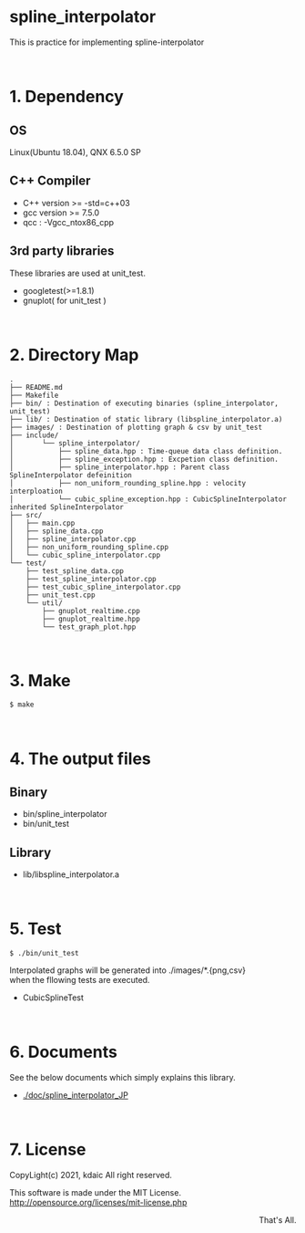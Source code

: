 spline_interpolator
===

This is practice for implementing spline-interpolator

&nbsp;

# 1. Dependency

## OS

Linux(Ubuntu 18.04), QNX 6.5.0 SP  

## C++ Compiler

- C++ version \>= -std=c++03  
- gcc version \>= 7.5.0  
- qcc : -Vgcc\_ntox86\_cpp

## 3rd party libraries

These libraries are used at unit_test.

- googletest(>=1.8.1) 
- gnuplot( for unit_test )

&nbsp;

# 2. Directory Map

```
.
├── README.md
├── Makefile
├── bin/ : Destination of executing binaries (spline_interpolator, unit_test)
├── lib/ : Destination of static library (libspline_interpolator.a)
├── images/ : Destination of plotting graph & csv by unit_test
├── include/
│       └── spline_interpolator/
│           ├── spline_data.hpp : Time-queue data class definition.
│           ├── spline_exception.hpp : Excpetion class definition.
│           ├── spline_interpolator.hpp : Parent class SplineInterpolator defeinition
│           ├── non_uniform_rounding_spline.hpp : velocity interploation
│           └── cubic_spline_exception.hpp : CubicSplineInterpolator inherited SplineInterpolator
├── src/
│   ├── main.cpp
│   ├── spline_data.cpp
│   ├── spline_interpolator.cpp
│   ├── non_uniform_rounding_spline.cpp
│   └── cubic_spline_interpolator.cpp
└── test/
    ├── test_spline_data.cpp
    ├── test_spline_interpolator.cpp
    ├── test_cubic_spline_interpolator.cpp
    ├── unit_test.cpp
    └── util/
        ├── gnuplot_realtime.cpp
        ├── gnuplot_realtime.hpp
        └── test_graph_plot.hpp

```

&nbsp;

# 3. Make

```
$ make
```

&nbsp;

# 4. The output files

## Binary

- bin/spline\_interpolator
- bin/unit\_test

## Library

- lib/libspline\_interpolator.a

&nbsp;

# 5. Test

```
$ ./bin/unit_test
```

Interpolated graphs will be generated into ./images/*.{png,csv}  
when the fllowing tests are executed.

- CubicSplineTest


&nbsp;

# 6. Documents

See the below documents which simply explains this library.

- [./doc/spline_interpolator_JP](./doc/spline_interpolator_JP.md)


&nbsp;


# 7. License

CopyLight(c) 2021, kdaic 
All right reserved.  

This software is made under the MIT License.  
http://opensource.org/licenses/mit-license.php  

<div align="right"> That's All. </div>
